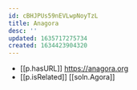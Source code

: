 ```yaml
---
id: cBHJPUs59nEVLwpNoyTzL
title: Anagora
desc: ''
updated: 1635717275734
created: 1634423904320
---
```




- [[p.hasURL]] https://anagora.org
- [[p.isRelated]] [[soln.Agora]]
